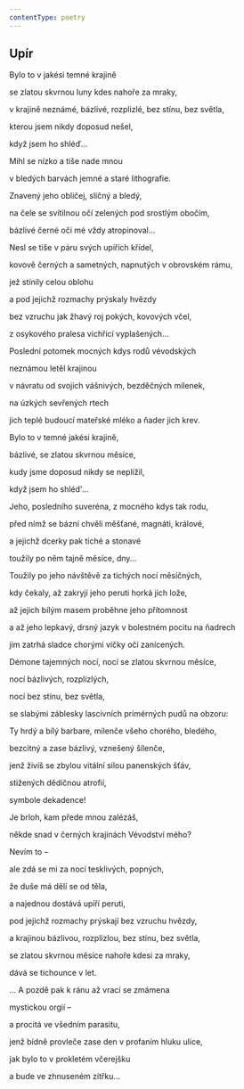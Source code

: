 ```yaml
---
contentType: poetry
---
```


<section>

# Upír

Bylo to v jakési temné krajině 

se zlatou skvrnou luny kdes nahoře za mraky, 

v krajině neznámé, bázlivé, rozplizlé, bez stínu, bez světla, 

kterou jsem nikdy doposud nešel, 

když jsem ho shléď… 

Mihl se nízko a tiše nade mnou 

v bledých barvách jemné a staré lithografie. 

Znavený jeho obličej, sličný a bledý, 

na čele se svítilnou očí zelených pod srostlým obočím, 

bázlivé černé oči mé vždy atropinoval… 

Nesl se tiše v páru svých upířích křídel, 

kovově černých a sametných, napnutých v obrovském rámu, 

jež stínily celou oblohu 

a pod jejichž rozmachy prýskaly hvězdy 

bez vzruchu jak žhavý roj pokých, kovových včel, 

z osykového pralesa vichřicí vyplašených… 

Poslední potomek mocných kdys rodů vévodských 

neznámou letěl krajinou 

v návratu od svojich vášnivých, bezděčných milenek, 

na úzkých sevřených rtech 

jich teplé budoucí mateřské mléko a ňader jich krev. 

Bylo to v temné jakési krajině, 

bázlivé, se zlatou skvrnou měsíce, 

kudy jsme doposud nikdy se neplížil, 

když jsem ho shléd'… 

Jeho, posledního suveréna, z mocného kdys tak rodu, 

před nímž se bázní chvěli měšťané, magnáti, králové, 

a jejichž dcerky pak tiché a stonavé 

toužily po něm tajně měsíce, dny… 

Toužily po jeho návštěvě za tichých nocí měsíčných, 

kdy čekaly, až zakryjí jeho peruti horká jich lože, 

až jejich bílým masem proběhne jeho přítomnost 

a až jeho lepkavý, drsný jazyk v bolestném pocitu na ňadrech 

jim zatrhá sladce chorými víčky očí zanícených. 

Démone tajemných nocí, nocí se zlatou skvrnou měsíce, 

nocí bázlivých, rozplizlých, 

nocí bez stínu, bez světla, 

se slabými záblesky lascivních primérných pudů na obzoru: 

Ty hrdý a bílý barbare, milenče všeho chorého, bledého, 

bezcitný a zase bázlivý, vznešený šílenče, 

jenž živíš se zbylou vitální silou panenských šťáv, 

stižených dědičnou atrofií, 

symbole dekadence! 

Je brloh, kam přede mnou zalézáš, 

někde snad v černých krajinách Vévodství mého? 

Nevím to – 

ale zdá se mi za nocí tesklivých, popných, 

že duše má dělí se od těla, 

a najednou dostává upíří peruti, 

pod jejichž rozmachy prýskají bez vzruchu hvězdy, 

a krajinou bázlivou, rozplizlou, bez stínu, bez světla, 

se zlatou skvrnou měsíce nahoře kdesi za mraky, 

dává se tichounce v let.

</section>

<section>

… A pozdě pak k ránu až vrací se zmámena 

mystickou orgií – 

a procitá ve všedním parasitu, 

jenž bídně provleče zase den v profaním hluku ulice, 

jak bylo to v prokletém včerejšku 

a bude ve zhnuseném zítřku…

</section>
